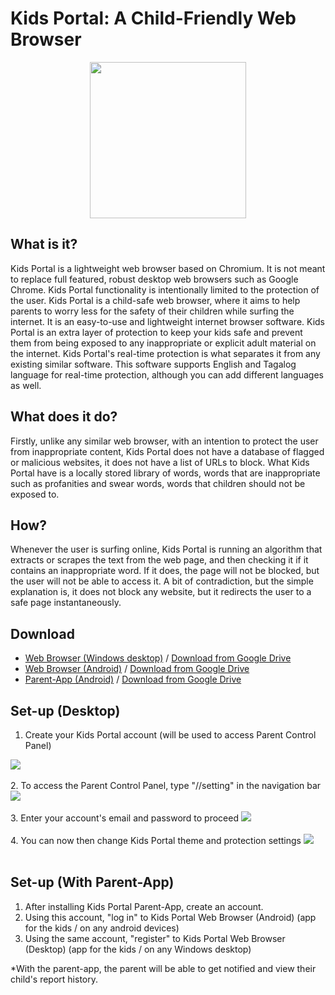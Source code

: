 # Kids Portal: A Child-Friendly Web Browser 
<center>
<a href="https://www.linkedin.com/in/jaenuguid/">
  <img src="https://github.com/JaeNuguid/Kids-Portal-Version-2/blob/master/newKidsPortal/Resources/KidsPortal.png?raw=true" width="250" height="250"/>
</a>
</center>

## What is it?
Kids Portal is a lightweight web browser based on Chromium. It is not meant to replace full featured, robust desktop web browsers such as Google Chrome. Kids Portal functionality is intentionally limited to the protection of the user.
Kids Portal is a child-safe web browser, where it aims to help parents to worry less for the safety of their children while surfing the internet. It is an easy-to-use and lightweight internet browser software. Kids Portal is an extra layer of protection to keep your kids safe and prevent them from being exposed to any inappropriate or explicit adult material on the internet. Kids Portal's real-time protection is what separates it from any existing similar software. This software supports English and Tagalog language for real-time protection, although you can add different languages as well.

## What does it do?
Firstly, unlike any similar web browser, with an intention to protect the user from inappropriate content, Kids Portal does not have a database of flagged or malicious websites, it does not have a list of URLs to block. What Kids Portal have is a locally stored library of words, words that are inappropriate such as profanities and swear words, words that children should not be exposed to.

## How?
Whenever the user is surfing online, Kids Portal is running an algorithm that extracts or scrapes the text from the web page, and then checking it if it contains an inappropriate word. If it does, the page will not be blocked, but the user will not be able to access it. A bit of contradiction, but the simple explanation is, it does not block any website, but it redirects the user to a safe page instantaneously.

## Download 
- [Web Browser (Windows desktop)](https://github.com/JaeNuguid/Kids-Portal-Web-Browser/releases/download/v1.0/Kids.Portal.-.Parent.App.zip) / [Download from Google Drive](https://drive.google.com/open?id=0B_WzAmhwFx0fb2xpc2ZUUS1TeDg)
- [Web Browser (Android)](https://github.com/JaeNuguid/Kids-Portal-Web-Browser/releases/download/v1.0/Kids.Portal.-.Android.Web.Browser.zip) / [Download from Google Drive](https://drive.google.com/open?id=0B_WzAmhwFx0fVWdDMjIybURhM2s)
- [Parent-App (Android)](https://github.com/JaeNuguid/Kids-Portal-Web-Browser/releases/download/v1.0/Kids.Portal.-.Parent.App.zip) / [Download from Google Drive](https://drive.google.com/open?id=0B_WzAmhwFx0fSzlyUGdYRWlGQTQ)

## Set-up (Desktop)
1. Create your Kids Portal account (will be used to access Parent Control Panel)
<img src="https://image.ibb.co/d3epJ6/1.jpg"/>
<br><br>
2. To access the Parent Control Panel, type "//setting" in the navigation bar
<img src="https://image.ibb.co/eK29J6/2.jpg"/>
<br><br>
3. Enter your account's email and password to proceed
<img src="https://image.ibb.co/fFf75m/3.jpg"/>
<br><br>
4. You can now then change Kids Portal theme and protection settings
<img src="https://image.ibb.co/j0zdBR/4.jpg"/>
<br><br>

## Set-up (With Parent-App)
1. After installing Kids Portal Parent-App, create an account.
2. Using this account, "log in" to Kids Portal Web Browser (Android) (app for the kids / on any android devices)
3. Using the same account, "register" to Kids Portal Web Browser (Desktop) (app for the kids / on any Windows desktop)

*With the parent-app, the parent will be able to get notified and view their child's report history.
